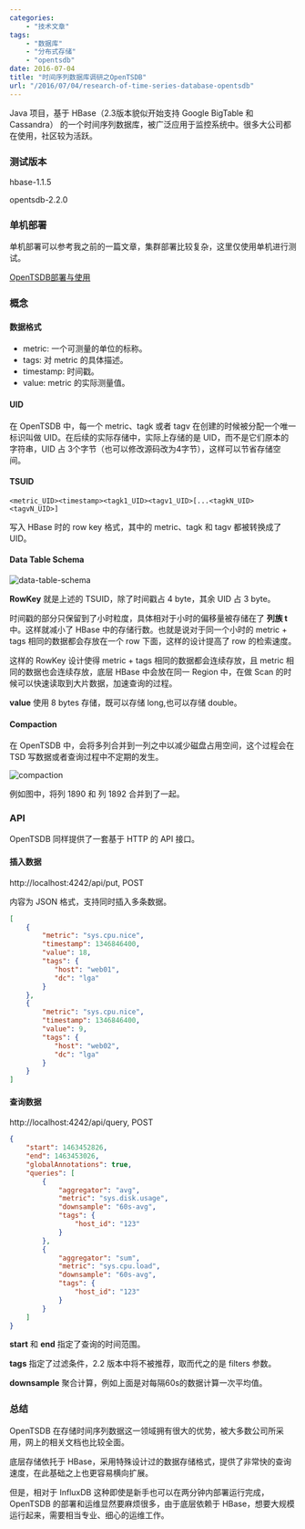 ```yaml
---
categories:
    - "技术文章"
tags:
    - "数据库"
    - "分布式存储"
    - "opentsdb"
date: 2016-07-04
title: "时间序列数据库调研之OpenTSDB"
url: "/2016/07/04/research-of-time-series-database-opentsdb"
---
```


Java 项目，基于 HBase（2.3版本貌似开始支持 Google BigTable 和 Cassandra） 的一个时间序列数据库，被广泛应用于监控系统中。很多大公司都在使用，社区较为活跃。

<!--more-->

### 测试版本

hbase-1.1.5

opentsdb-2.2.0

### 单机部署

单机部署可以参考我之前的一篇文章，集群部署比较复杂，这里仅使用单机进行测试。

[OpenTSDB部署与使用](/2016/03/12/install-and-use-opentsdb/)


### 概念

#### 数据格式

* metric: 一个可测量的单位的标称。
* tags: 对 metric 的具体描述。
* timestamp: 时间戳。
* value: metric 的实际测量值。

#### UID

在 OpenTSDB 中，每一个 metric、tagk 或者 tagv 在创建的时候被分配一个唯一标识叫做 UID。在后续的实际存储中，实际上存储的是 UID，而不是它们原本的字符串，UID 占 3个字节（也可以修改源码改为4字节），这样可以节省存储空间。

#### TSUID

`<metric_UID><timestamp><tagk1_UID><tagv1_UID>[...<tagkN_UID><tagvN_UID>]`

写入 HBase 时的 row key 格式，其中的 metric、tagk 和 tagv 都被转换成了 UID。

#### Data Table Schema

![data-table-schema](https://image.fatedier.com/pic/2016/2016-07-04-research-of-time-series-database-opentsdb-data-table-schema.png)

**RowKey** 就是上述的 TSUID，除了时间戳占 4 byte，其余 UID 占 3 byte。

时间戳的部分只保留到了小时粒度，具体相对于小时的偏移量被存储在了 **列族 t** 中。这样就减小了 HBase 中的存储行数。也就是说对于同一个小时的 metric + tags 相同的数据都会存放在一个 row 下面，这样的设计提高了 row 的检索速度。

这样的 RowKey 设计使得 metric + tags 相同的数据都会连续存放，且 metric 相同的数据也会连续存放，底层 HBase 中会放在同一 Region 中，在做 Scan 的时候可以快速读取到大片数据，加速查询的过程。

**value** 使用 8 bytes 存储，既可以存储 long,也可以存储 double。

#### Compaction

在 OpenTSDB 中，会将多列合并到一列之中以减少磁盘占用空间，这个过程会在 TSD 写数据或者查询过程中不定期的发生。

![compaction](https://image.fatedier.com/pic/2016/2016-07-04-research-of-time-series-database-opentsdb-compaction.png)

例如图中，将列 1890 和 列 1892 合并到了一起。

### API

OpenTSDB 同样提供了一套基于 HTTP 的 API 接口。

#### 插入数据

http://localhost:4242/api/put, POST

内容为 JSON 格式，支持同时插入多条数据。

```json
[
    {
        "metric": "sys.cpu.nice",
        "timestamp": 1346846400,
        "value": 18,
        "tags": {
           "host": "web01",
           "dc": "lga"
        }
    },
    {
        "metric": "sys.cpu.nice",
        "timestamp": 1346846400,
        "value": 9,
        "tags": {
           "host": "web02",
           "dc": "lga"
        }
    }
]
```

#### 查询数据

http://localhost:4242/api/query, POST

```json
{
    "start": 1463452826,
    "end": 1463453026,
    "globalAnnotations": true,
    "queries": [
        {
            "aggregator": "avg",
            "metric": "sys.disk.usage",
            "downsample": "60s-avg",
            "tags": {
                "host_id": "123"
            }
        },
        {
            "aggregator": "sum",
            "metric": "sys.cpu.load",
            "downsample": "60s-avg",
            "tags": {
                "host_id": "123"
            }
        }
    ]
}
```

**start** 和 **end** 指定了查询的时间范围。

**tags** 指定了过滤条件，2.2 版本中将不被推荐，取而代之的是 filters 参数。

**downsample** 聚合计算，例如上面是对每隔60s的数据计算一次平均值。

### 总结

OpenTSDB 在存储时间序列数据这一领域拥有很大的优势，被大多数公司所采用，网上的相关文档也比较全面。

底层存储依托于 HBase，采用特殊设计过的数据存储格式，提供了非常快的查询速度，在此基础之上也更容易横向扩展。

但是，相对于 InfluxDB 这种即使是新手也可以在两分钟内部署运行完成，OpenTSDB 的部署和运维显然要麻烦很多，由于底层依赖于 HBase，想要大规模运行起来，需要相当专业、细心的运维工作。
